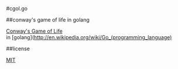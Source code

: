 #cgol.go

##conway's game of life in golang

[Conway's Game of Life](http://en.wikipedia.org/wiki/Conway's_Game_of_Life)  
in [golang](http://en.wikipedia.org/wiki/Go_(programming_language)  

##license

[MIT](https://github.com/SimonWaldherr/cgol.go/blob/master/LICENSE.md)  
